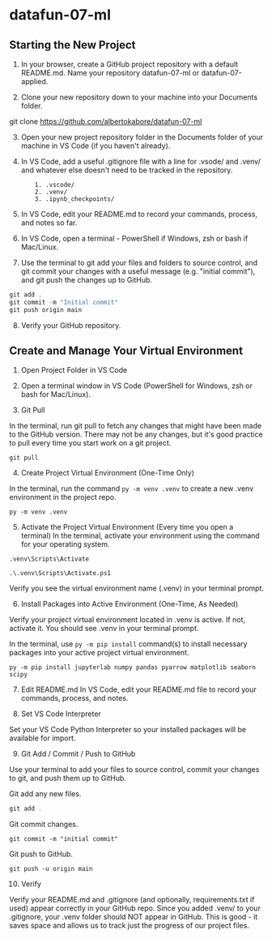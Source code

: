 # datafun-07-ml

## Starting the New Project

1. In your browser, create a GitHub project repository with a default README.md. Name your repository  datafun-07-ml or datafun-07-applied.


2. Clone your new repository down to your machine into your Documents folder. 

git clone https://github.com/albertokabore/datafun-07-ml

3. Open your new project repository folder in the Documents folder of your machine in VS Code (if you haven't already).

4. In VS Code, add a useful .gitignore file with a line for .vsode/ and .venv/ and whatever else doesn't need to be tracked in the repository.

```.gitignore
       1. .vscode/
       2. .venv/
       3. .ipynb_checkpoints/

```

5. In VS Code, edit your README.md to record your commands, process, and notes so far.

6. In VS Code, open a terminal - PowerShell if Windows, zsh or bash if Mac/Linux. 
 
 7. Use the terminal to git add your files and folders to source control, and git commit your changes with a useful message (e.g. "initial commit"), and git push the changes up to GitHub.

```PowerShell
git add .
git commit -m "Initial commit"
git push origin main
```

8. Verify your GitHub repository.

## Create and Manage Your Virtual Environment

1. Open Project Folder in VS Code

2. Open a terminal window in VS Code (PowerShell for Windows, zsh or bash for Mac/Linux).

3. Git Pull

In the terminal, run git pull to fetch any changes that might have been made to the GitHub version. There may not be any changes, but it's good practice to pull every time you start work on a git project.

```
git pull
```

4. Create Project Virtual Environment (One-Time Only)

In the terminal, run the command `py -m venv .venv` to create a new .venv environment in the project repo. 

```
py -m venv .venv
```

5. Activate the Project Virtual Environment (Every time you open a terminal)
In the terminal, activate your environment using the command for your operating system. 

```
.venv\Scripts\Activate

.\.venv\Scripts\Activate.ps1
```

Verify you see the virtual environment name (.venv) in your terminal prompt.

6. Install Packages into Active Environment (One-Time, As Needed)

Verify your project virtual environment located in .venv is active. If not, activate it. You should see .venv in your terminal prompt. 

In the terminal, use `py -m pip install` command(s) to install necessary packages into your active project virtual environment.

```
py -m pip install jupyterlab numpy pandas pyarrow matplotlib seaborn scipy
```

7. Edit README.md
In VS Code, edit your README.md file to record your commands, process, and notes.

8. Set VS Code Interpreter

Set your VS Code Python Interpreter so your installed packages will be available for import.

9. Git Add / Commit / Push to GitHub

Use your terminal to add your files to source control, commit your changes to git, and push them up to GitHub.

Git add any new files.

```PowerShell
git add .
```

Git commit changes.

```
git commit -m "initial commit"
```
Git push to GitHub.

```
git push -u origin main
```

10. Verify

Verify your README.md and .gitignore (and optionally, requirements.txt if used) appear correctly in your GitHub repo. Since you added .venv/ to your .gitignore, your .venv folder should NOT appear in GitHub. This is good - it saves space and allows us to track just the progress of our project files.

